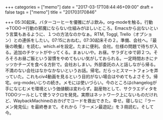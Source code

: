 +++
categories = ["memo"]
date = "2017-03-17T08:44:46+09:00"
draft = false
tags = ["memo"]
title = "201703170846"

+++
05:30起床。バターコーヒーを優雅にがぶ飲み。org-modeを触る。行動→TODO→行動の邪魔にならない仕組みがほしいところ。Emacsから出ないという言葉もあるように、１つの方法なのかなぁ。RTM, Toggl, Trello（オプション）との連係をしたい。07:15におねむ。07:30起床その２。準備、会社へ。『最後の晩餐』を読む。which.elを設定。たまに便利。会社。仕様の問題で待ちが入る。追加のチケットがやってくる。まぁいいや。お昼。サラダとゆで卵２つ。そろそろお昼ご飯という習慣をやめてもいい気がしておられる。一定時間おきにナッツかチーズを食べる方針で。会社おしまい。外部委託の人と話しながら帰る。不満のない会社はなかなかないというお話。帰宅。だらっとスマートフォンを弄っていた。これもciv4動画を見るという目的がない場合はやめてもよさそう。帰宅。org-modeいじりの続き。メモには使いづらい。今のところはchangelogが手になじむメモ環境という価値観は変わらず。副産物として、サクラエディタをTODOツールとして使うマクロを発見。実際はネットワーク上にないものだけれど、WaybackMachineのおかげでコードを救出できた。幸せ。寝しなに『ラーメン発見伝』を最終巻まで。それから『ラーメン最遊記』を３冊読む。そして今。
